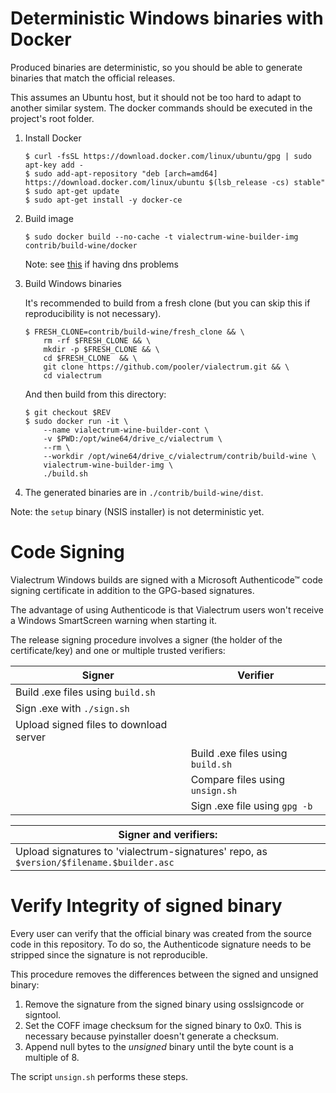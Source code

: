 Deterministic Windows binaries with Docker
==========================================

Produced binaries are deterministic, so you should be able to generate
binaries that match the official releases.

This assumes an Ubuntu host, but it should not be too hard to adapt to another
similar system. The docker commands should be executed in the project's root
folder.

1. Install Docker

    ```
    $ curl -fsSL https://download.docker.com/linux/ubuntu/gpg | sudo apt-key add -
    $ sudo add-apt-repository "deb [arch=amd64] https://download.docker.com/linux/ubuntu $(lsb_release -cs) stable"
    $ sudo apt-get update
    $ sudo apt-get install -y docker-ce
    ```

2. Build image

    ```
    $ sudo docker build --no-cache -t vialectrum-wine-builder-img contrib/build-wine/docker
    ```

    Note: see [this](https://stackoverflow.com/a/40516974/7499128) if having dns problems

3. Build Windows binaries

    It's recommended to build from a fresh clone
    (but you can skip this if reproducibility is not necessary).

    ```
    $ FRESH_CLONE=contrib/build-wine/fresh_clone && \
        rm -rf $FRESH_CLONE && \
        mkdir -p $FRESH_CLONE && \
        cd $FRESH_CLONE  && \
        git clone https://github.com/pooler/vialectrum.git && \
        cd vialectrum
    ```

    And then build from this directory:
    ```
    $ git checkout $REV
    $ sudo docker run -it \
        --name vialectrum-wine-builder-cont \
        -v $PWD:/opt/wine64/drive_c/vialectrum \
        --rm \
        --workdir /opt/wine64/drive_c/vialectrum/contrib/build-wine \
        vialectrum-wine-builder-img \
        ./build.sh
    ```
4. The generated binaries are in `./contrib/build-wine/dist`.



Note: the `setup` binary (NSIS installer) is not deterministic yet.


Code Signing
============

Vialectrum Windows builds are signed with a Microsoft Authenticode™ code signing
certificate in addition to the GPG-based signatures.

The advantage of using Authenticode is that Vialectrum users won't receive a 
Windows SmartScreen warning when starting it.

The release signing procedure involves a signer (the holder of the
certificate/key) and one or multiple trusted verifiers:


| Signer                                                    | Verifier                          |
|-----------------------------------------------------------|-----------------------------------|
| Build .exe files using `build.sh`                         |                                   |
| Sign .exe with `./sign.sh`                                |                                   |
| Upload signed files to download server                    |                                   |
|                                                           | Build .exe files using `build.sh` |
|                                                           | Compare files using `unsign.sh`   |
|                                                           | Sign .exe file using `gpg -b`     |

| Signer and verifiers:                                                                         |
|-----------------------------------------------------------------------------------------------|
| Upload signatures to 'vialectrum-signatures' repo, as `$version/$filename.$builder.asc`         |



Verify Integrity of signed binary
=================================

Every user can verify that the official binary was created from the source code in this 
repository. To do so, the Authenticode signature needs to be stripped since the signature
is not reproducible.

This procedure removes the differences between the signed and unsigned binary:

1. Remove the signature from the signed binary using osslsigncode or signtool.
2. Set the COFF image checksum for the signed binary to 0x0. This is necessary
   because pyinstaller doesn't generate a checksum.
3. Append null bytes to the _unsigned_ binary until the byte count is a multiple
   of 8.

The script `unsign.sh` performs these steps.
